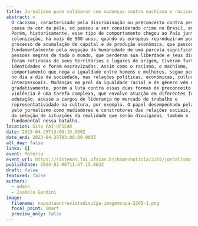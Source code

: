 ```yaml
---
title: Jornalismo pode colaborar com mudanças contra machismo e racismo
abstract: >
  O racismo, caracterizado pela discriminação ou preconceito contra pessoas por
  causa da cor da pele, só passou a ser considerado crime no Brasil, em 1989.
  Porém, historicamente, esse tipo de comportamento chegou ao País junto com a
  colonização, há mais de 500 anos, quando os europeus reproduziram por aqui o
  processo de acumulação de capital e de produção econômica, que passou
  fundamentalmente pela negação da humanidade de uma parcela significativa de
  pessoas negras de todo o mundo, que perderam sua liberdade e seus direitos,
  foram retiradas de seus territórios e lugares de origem, tiveram furtadas suas
  identidades e foram escravizadas. Assim como o racismo, o machismo,
  comportamento que nega a igualdade entre homens e mulheres, segue persistente
  no dia a dia da sociedade, nas relações políticas, econômicas, culturais e
  interpessoais. Mudanças em prol da igualdade racial e de gênero vêm ocorrendo
  gradativamente, porém a luta contra essas duas formas de preconceito e
  violência é uma tarefa complexa, que envolve atuação em diferentes frentes:
  educação, acesso a cargos de liderança no mercado de trabalho e
  representatividade na cultura, por exemplo. O papel desempenhado pela mídia e
  pelo jornalismo como mediadores e construtores das relações sociais, por meio
  da seleção de situações da realidade que serão divulgadas, também é
  fundamental nessa batalha.
location: Site FAI-UFSCAR
date: 2023-04-25T13:00:15.050Z
date_end: 2023-04-25T03:00:00.000Z
all_day: false
links: []
event: Matéria
event_url: https://sistemas.fai.ufscar.br/home/noticia/2265/jornalismo-pode-colaborar-com-mudancas-contra
publishDate: 2024-02-06T11:57:15.063Z
draft: false
featured: false
authors:
  - admin
  - Isabela Gandini
image:
  filename: napautaentrevistadivulga-imagemcapa-2265-1.png
  focal_point: Smart
  preview_only: false
---
```

